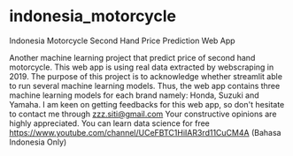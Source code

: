 # indonesia_motorcycle
Indonesia Motorcycle Second Hand Price Prediction Web App

Another machine learning project that predict price of second hand motorcycle. This web app is using real data extracted by webscraping in 2019.
The purpose of this project is to acknowledge whether streamlit able to run several machine learning models. Thus, the web app contains three machine learning models for each brand namely: Honda, Suzuki and Yamaha. 
I am keen on getting feedbacks for this web app, so don't hesitate to contact me through zzz.siti@gmail.com  Your constructive opinions are highly appreciated.
You can learn data science for free https://www.youtube.com/channel/UCeFBTC1HiIAR3rd11CuCM4A (Bahasa Indonesia Only)
